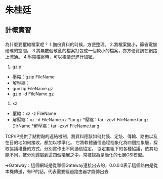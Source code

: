 # 朱桂廷
## 計概實習
###
為什麼要壓縮檔案呢？
1.備份資料的時候，方便整理。
2.將檔案變小，節省電腦硬碟的空間。
3.將無數個散亂的檔案打包成一個較小的檔案，亦方便資訊在網路上流通。
4.壓縮檔案時，可以視情況進行加密。

1. gzip
 * 壓縮：gzip FileName
 * 解壓縮：
  * gunzip FileName.gz
  * gzip -d FileName.gz

1. xz
* 壓縮：xz -z FileName
* 解壓縮：xz -d FileName.xz
 *tar.gz
 *壓縮：tar -zcvf FileName.tar.gz DirName
 *解壓縮：tar -zxvf FileName.tar.g

TCP/IP提供了點對點的連結機制，將資料應該如何封裝、定址、傳輸、路由以及在目的地如何接收，都加以標準化。
它將軟體通信過程抽象化為四個抽象層，採取協議堆疊的方式，分別實作出不同通信協定。
協定套組下的各種協議，依其功能不同，被分別歸屬到這四個階層之中，常被視為是簡化的七層OSI模型。

➔Gateway：這個網域是從哪個Gateway連接出去的，0.0.0.0表示這個路由是從本機傳送，有IP的話，代表需要經過路由器才能傳出去
